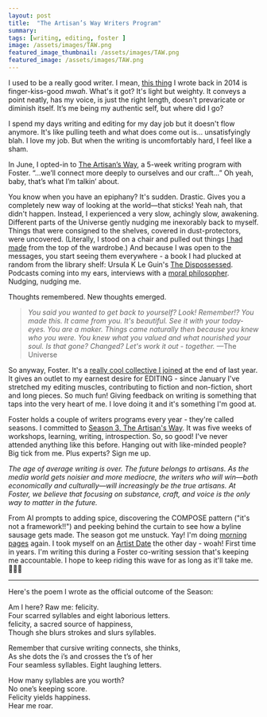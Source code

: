 ```yaml
---
layout: post
title:  "The Artisan’s Way Writers Program"
summary: 
tags: [writing, editing, foster ]
image: /assets/images/TAW.png
featured_image_thumbnail: /assets/images/TAW.png
featured_image: /assets/images/TAW.png
---
```


I used to be a really good writer. I mean, [this thing](https://flicstar.com/lifelines-writing-and-knitting) I wrote back in 2014 is finger-kiss-good *mwah*. What's it got? It's light but weighty. It conveys a point neatly, has my voice, is just the right length, doesn't prevaricate or diminish itself. It’s me being my authentic self, but where did I go? 

I spend my days writing and editing for my day job but it doesn't flow anymore. It's like pulling teeth and what does come out is… unsatisfyingly blah. I love my job. But when the writing is uncomfortably hard, I feel like a sham. 

In June, I opted-in to [The Artisan’s Way](https://www.foster.co/season3), a 5-week writing program with Foster. “...we’ll connect more deeply to ourselves and our craft…” Oh yeah, baby, that’s what I’m talkin’ about.

You know when you have an epiphany? It's sudden. Drastic. Gives you a completely new way of looking at the world—that sticks! Yeah nah, that didn't happen. Instead, I experienced a very slow, achingly slow, awakening. Different parts of the Universe gently nudging me inexorably back to myself. Things that were consigned to the shelves, covered in dust-protectors, were uncovered. (Literally, I stood on a chair and pulled out things [I had made](https://www.instagram.com/flicstaryarnstar/) from the top of the wardrobe.) And because I was open to the messages, you start seeing them everywhere - a book I had plucked at random from the library shelf: Ursula K Le Guin's [The Dispossessed](https://www.goodreads.com/book/show/13651.The_Dispossessed). Podcasts coming into my ears, interviews with a [moral philosopher](https://armchairexpertpod.com/pods/peter-singer). Nudging, nudging me. 

Thoughts remembered. New thoughts emerged. 

> _You said you wanted to get back to yourself? Look! Remember!? You made this. It came from you. It's beautiful. See it with your today-eyes. You are a maker. Things came naturally then because you knew who you were. You knew what you valued and what nourished your soul. Is that gone? Changed? Let's work it out - together._ —The Universe

So anyway, Foster. It's a [really cool collective I joined](https://flicstar.com/foster) at the end of last year. It gives an outlet to my earnest desire for EDITING - since January I've stretched my editing muscles, contributing to fiction and non-fiction, short and long pieces. So much fun! Giving feedback on writing is something that taps into the very heart of me. I love doing it and it's something I'm good at.

Foster holds a couple of writers programs every year - they're called seasons. I committed to [Season 3, The Artisan's Way](https://www.foster.co/season3). It was five weeks of workshops, learning, writing, introspection. So, so good! I've never attended anything like this before. Hanging out with like-minded people? Big tick from me. Plus experts? Sign me up.

_The age of average writing is over. The future belongs to artisans. As the media world gets noisier and more mediocre, the writers who will win—both economically and culturally—will increasingly be the true artisans. At Foster, we believe that focusing on substance, craft, and voice is the only way to matter in the future._

From AI prompts to adding spice, discovering the COMPOSE pattern ("it's not a framework!!") and peeking behind the curtain to see how a byline sausage gets made. The season got me unstuck. Yay! I'm doing [morning pages](https://juliacameronlive.com/2019/01/03/morning-pages-the-beginning/) again. I took myself on an [Artist Date](https://juliacameronlive.com/2015/02/24/the-magic-of-artist-dates/) the other day - woah! First time in years. I'm writing this during a Foster co-writing session that's keeping me accountable. I hope to keep riding this wave for as long as it'll take me. 🌊🏄‍♀️

---

Here's the poem I wrote as the official outcome of the Season:

Am I here? Raw me: felicity.   
Four scarred syllables and eight laborious letters.   
felicity, a sacred source of happiness,   
Though she blurs strokes and slurs syllables.

Remember that cursive writing connects, she thinks,   
As she dots the i’s and crosses the t’s of her    
Four seamless syllables. Eight laughing letters.   

How many syllables are you worth?   
No one’s keeping score.   
Felicity yields happiness.   
Hear me roar.   

